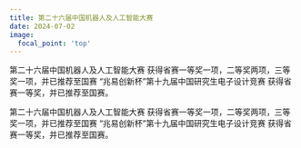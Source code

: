 ```yaml
---
title: 第二十六届中国机器人及人工智能大赛
date: 2024-07-02
image:
  focal_point: 'top'
---
```


第二十六届中国机器人及人工智能大赛 获得省赛一等奖一项，二等奖两项，三等奖一项，并已推荐至国赛 “兆易创新杯”第十九届中国研究生电子设计竞赛 获得省赛一等奖，并已推荐至国赛。

<!--more-->

第二十六届中国机器人及人工智能大赛 获得省赛一等奖一项，二等奖两项，三等奖一项，并已推荐至国赛 “兆易创新杯”第十九届中国研究生电子设计竞赛 获得省赛一等奖，并已推荐至国赛。
